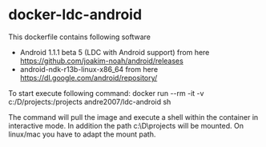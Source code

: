 # docker-ldc-android

This dockerfile contains following software
- Android 1.1.1 beta 5 (LDC with Android support) from here https://github.com/joakim-noah/android/releases
- android-ndk-r13b-linux-x86_64 from here https://dl.google.com/android/repository/

To start execute following command:
docker run --rm -it -v c:/D/projects:/projects andre2007/ldc-android sh

The command will pull the image and execute a shell within the container in interactive mode.
In addition the path c:\D\projects will be mounted.
On linux/mac you have to adapt the mount path.
